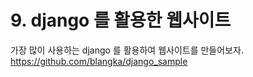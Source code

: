# 9. django 를 활용한 웹사이트
가장 많이 사용하는 django 를 활용하여 웹사이트를 만들어보자.  
https://github.com/blangka/django_sample


